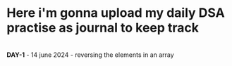 **<h1>Here i'm gonna upload my daily DSA practise as journal to keep track</h1>**<br/>
**DAY-1** - 14 june 2024 - reversing the elements in an array
